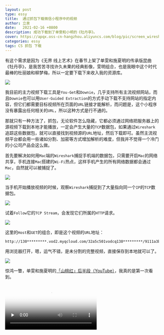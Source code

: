 ```yaml
---
layout: post
type: essy
title:  通过抓包下载微信小程序中的视频
author: 立泉
date:   2021-02-16 +0800
description: 成功下载到了单雯和小明的《牡丹亭》。
cover: https://apqx.oss-cn-hangzhou.aliyuncs.com/blog/pic/screen_wireshark_opera.jpg
categories: essy
tags: CS 抓包 下载
---
```


有这个需求是因为《无界 线上艺术》在春节上架了单雯和施夏明的传承版昆曲《牡丹亭》，是我苦苦寻找许久未果的经典影像，雯明组合，也是我眼中这个时代最棒的杜丽娘和柳梦梅，所以一定要下载下来收入我的资源库。

![](https://apqx.oss-cn-hangzhou.aliyuncs.com/blog/pic/screen_iphone_opera_mudanting.jpg)

我目前的主力视频下载工具是`You-Get`和`Downie`，几乎支持所有主流视频网站，而且`Downie`也可以用`User-Guided Extraction`的方式手动下载不支持网站的指定内容，但它们都需要目标视频所在页面的`URL`链接才能解析，而问题是，这个小程序没有暴露出任何相关的`URL`，所以这种方式是行不通的。

那就只有一种方法了，抓包，无论软件怎么隐藏，它都必须通过网络把服务器上的源视频下载到本地才能播放，一定会产生大量的`TCP`数据包，如果通过`Wireshark`追踪这些数据包，就可以直接找到视频源的`URL`地址，然后下载即可。虽然主流视频平台都会用一些诸如分割、加密等方式增加解析的难度，但我并不觉得一个冷门的小公司产品会这么做。

首先要解决如何用`Mac`端的`Wireshark`捕捉手机端的数据包，只需要开启`Mac`的网络共享，手机连接`Mac`搭建的`Wi-Fi`热点，这样手机产生的所有网络数据都会通过`Mac`，自然就可以被捕捉了。

![](https://apqx.oss-cn-hangzhou.aliyuncs.com/blog/pic/screen_mac_wifi_share.png)

当手机开始播放视频的时候，观察`Wireshark`捕捉到了大量指向同一个`IP`的`TCP`数据包。

![](https://apqx.oss-cn-hangzhou.aliyuncs.com/blog/pic/screen_wireshark_opera.jpg)

试着`Follow`它的`TCP Stream`，会发现它们所属的`HTTP`请求。

![](https://apqx.oss-cn-hangzhou.aliyuncs.com/blog/pic/screen_wireshark_flow.jpg)

这里的`Host`和`GET`的组合，即是这个视频的`URL`地址：

```
http://130*********.vod2.myqcloud.com/32a5c501vodcq130*********/9111a3b75285890814193748493/************UA.mp4
```

用浏览器打开，嗯，运气不错，是未分割的完整视频，直接保存到本地就可以了。

![](https://apqx.oss-cn-hangzhou.aliyuncs.com/blog/pic/screen_safari_opera_mudanting.jpg)

惊鸿一瞥，单雯和施夏明的[「山桃红」后半段（YouTube）](https://www.youtube.com/watch?v=_LngsAMjR0g)，我真的是第一次看到。

<video class="responsive-video" playsinline controls preload="none" poster="https://apqx.oss-cn-hangzhou.aliyuncs.com/blog/video/opera_shantaohong.jpg">
    <source src="https://apqx.oss-cn-hangzhou.aliyuncs.com/blog/video/opera_shantaohong_h264.mp4" type="video/mp4">
</video>